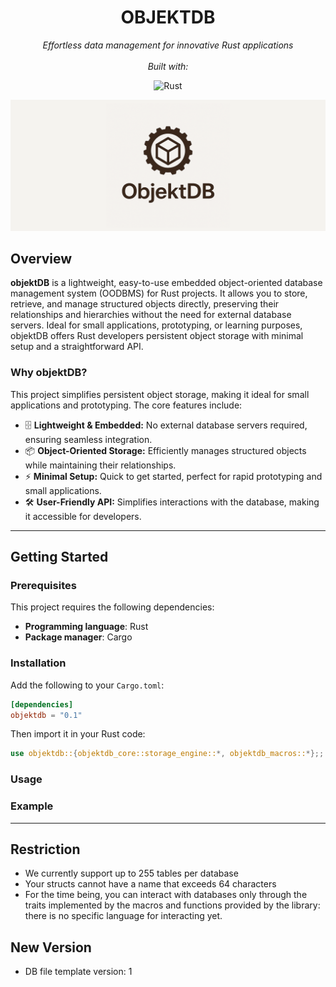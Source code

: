 <h1 align="center" style="border-bottom : 0;">OBJEKTDB</h1>
<p align="center"><i>Effortless data management for innovative Rust applications <br/><br/> Built with:</i></p>

<p align="center">
  <img alt="Rust" src="https://img.shields.io/badge/Rust-000000.svg?style=flat&logo=Rust&logoColor=white" />
</p>

<img src="img/banner.png"/>

<h2 style="border-bottom : 0;">Overview</h2>

**objektDB** is a lightweight, easy-to-use embedded object-oriented database management system (OODBMS) for Rust projects. It allows you to store, retrieve, and manage structured objects directly, preserving their relationships and hierarchies without the need for external database servers. Ideal for small applications, prototyping, or learning purposes, objektDB offers Rust developers persistent object storage with minimal setup and a straightforward API.

### Why objektDB?
This project simplifies persistent object storage, making it ideal for small applications and prototyping. The core features include:
- 🗄️ **Lightweight & Embedded:** No external database servers required, ensuring seamless integration.
- 📦 **Object-Oriented Storage:**  Efficiently manages structured objects while maintaining their relationships.
- ⚡ **Minimal Setup:**  Quick to get started, perfect for rapid prototyping and small applications.
- 🛠️ **User-Friendly API:**  Simplifies interactions with the database, making it accessible for developers.
---
<h2 style="border-bottom : 0;">Getting Started</h2>

### Prerequisites
This project requires the following dependencies:
- **Programming language**: Rust
- **Package manager**: Cargo
### Installation

Add the following to your `Cargo.toml`:

```toml
[dependencies]
objektdb = "0.1"
```

Then import it in your Rust code:

```rust
use objektdb::{objektdb_core::storage_engine::*, objektdb_macros::*};;
```

### Usage
### Example

---
<h2 style="border-bottom : 0;">Restriction</h2>

- We currently support up to 255 tables per database
- Your structs cannot have a name that exceeds 64 characters
- For the time being, you can interact with databases only through the traits implemented by the macros and functions provided by the library: there is no specific language for interacting yet.
<h2 style="border-bottom : 0;">New Version</h2>

- DB file template version: 1
